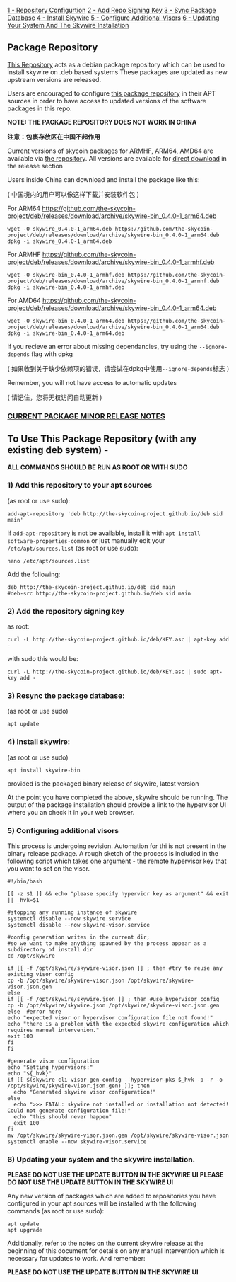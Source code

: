 <!-- MarkdownTOC levels="1,2,3,4,5" autolink="true" bracket="round" -->
[1 - Repository Configurtion](#1-add-this-repository-to-your-apt-sources)
[2 - Add Repo Signing Key](#2-add-the-repository-signing-key)
[3 - Sync Package Database](#3-resync-the-package-database)
[4 - Install Skywire](#4-install-skywire)
[5 - Configure Additional Visors](#5-configuring-additional-visors)
[6 - Updating Your System And The Skywire Installation](#6-updating-your-system-and-the-skywire-installation)


## Package Repository


[This Repository](https://the-skycoin-project.github.io/deb) acts as a debian package repository which can be used to install skywire on .deb based systems
These packages are updated as new upstream versions are released.

Users are encouraged to configure [this package repository](https://the-skycoin-project.github.io/deb) in their APT sources in order to have access to updated versions of the software packages in this repo.

**NOTE: THE PACKAGE REPOSITORY DOES NOT WORK IN CHINA**

**注意：包裹存放区在中国不起作用**

Current versions of skycoin packages for ARMHF, ARM64, AMD64 are available via [the repository](https://github.com/the-skycoin-project/deb).
All versions are available for [direct download](https://github.com/the-skycoin-project/deb/releases/tag/archive) in the release section

Users inside China can download and install the package like this:

( 中国境内的用户可以像这样下载并安装软件包 )

For ARM64 https://github.com/the-skycoin-project/deb/releases/download/archive/skywire-bin_0.4.0-1_arm64.deb
```
wget -O skywire_0.4.0-1_arm64.deb https://github.com/the-skycoin-project/deb/releases/download/archive/skywire-bin_0.4.0-1_arm64.deb
dpkg -i skywire_0.4.0-1_arm64.deb
```

For ARMHF
https://github.com/the-skycoin-project/deb/releases/download/archive/skywire-bin_0.4.0-1_armhf.deb
```
wget -O skywire-bin_0.4.0-1_armhf.deb https://github.com/the-skycoin-project/deb/releases/download/archive/skywire-bin_0.4.0-1_armhf.deb
dpkg -i skywire-bin_0.4.0-1_armhf.deb
```

For AMD64
https://github.com/the-skycoin-project/deb/releases/download/archive/skywire-bin_0.4.0-1_arm64.deb
```
wget -O skywire-bin_0.4.0-1_arm64.deb https://github.com/the-skycoin-project/deb/releases/download/archive/skywire-bin_0.4.0-1_arm64.deb
dpkg -i skywire-bin_0.4.0-1_arm64.deb
```

If you recieve an error about missing dependancies, try using the `--ignore-depends` flag with dpkg

( 如果收到关于缺少依赖项的错误，请尝试在dpkg中使用`--ignore-depends`标志 )

Remember, you will not have access to automatic updates

( 请记住，您将无权访问自动更新 )


### [CURRENT PACKAGE MINOR RELEASE NOTES](/NOTE.md)


## To Use This Package Repository (with any existing deb system) -

**ALL COMMANDS SHOULD BE RUN AS ROOT OR WITH SUDO**

### 1) Add this repository to your apt sources
(as root or use sudo):
```
add-apt-repository 'deb http://the-skycoin-project.github.io/deb sid main'
```

If `add-apt-repository` is not be available, install it with `apt install software-properties-common`
or just manually edit your `/etc/apt/sources.list` (as root or use sudo):
```
nano /etc/apt/sources.list
```

Add the following:
```
deb http://the-skycoin-project.github.io/deb sid main
#deb-src http://the-skycoin-project.github.io/deb sid main
```

### 2) Add the repository signing key
as root:
```
curl -L http://the-skycoin-project.github.io/deb/KEY.asc | apt-key add -
```
with sudo this would be:
```
curl -L http://the-skycoin-project.github.io/deb/KEY.asc | sudo apt-key add -
```

### 3) Resync the package database:
(as root or use sudo)
```
apt update
```

### 4) Install skywire:
(as root or use sudo)
```
apt install skywire-bin
```

provided is the packaged binary release of skywire, latest version


At the point you have completed the above, skywire should be running. The output of the package installation should provide a link to the hypervisor UI where you an check it in your web browser.

### 5) Configuring additional visors

This process is undergoing revision. Automation for thi is not present in the binary release package. A rough sketch of the process is included in the following script which takes one argument - the remote hypervisor key that you want to set on the visor.
```
#!/bin/bash

[[ -z $1 ]] && echo "please specify hypervior key as argument" && exit || _hvk=$1

#stopping any running instance of skywire
systemctl disable --now skywire.service
systemctl disable --now skywire-visor.service

#config generation writes in the current dir;
#so we want to make anything spawned by the process appear as a subdirectory of install dir
cd /opt/skywire

if [[ -f /opt/skywire/skywire-visor.json ]] ; then #try to reuse any existing visor config
cp -b /opt/skywire/skywire-visor.json /opt/skywire/skywire-visor.json.gen
else
if [[ -f /opt/skywire/skywire.json ]] ; then #use hypervisor config
cp -b /opt/skywire/skywire.json /opt/skywire/skywire-visor.json.gen
else  #error here
echo "expected visor or hypervisor configuration file not found!"
echo "there is a problem with the expected skywire configuration which requires manual intervenion."
exit 100
fi
fi

#generate visor configuration
echo "Setting hypervisors:"
echo "${_hvk}"
if [[ $(skywire-cli visor gen-config --hypervisor-pks $_hvk -p -r -o /opt/skywire/skywire-visor.json.gen) ]]; then
  echo "Generated skywire visor configuration!"
else
  echo ">>> FATAL: skywire not installed or installation not detected! Could not generate configuration file!"
  echo "this should never happen"
  exit 100
fi
mv /opt/skywire/skywire-visor.json.gen /opt/skywire/skywire-visor.json
systemctl enable --now skywire-visor.service
```

### 6) Updating your system and the skywire installation.
**PLEASE DO NOT USE THE UPDATE BUTTON IN THE SKYWIRE UI**
**PLEASE DO NOT USE THE UPDATE BUTTON IN THE SKYWIRE UI**

Any new version of packages which are added to repositories you have configured in your apt sources will be installed with the following commands (as root or use sudo):
```
apt update
apt upgrade
```

Additionally, refer to the notes on the current skywire release at the beginning of this document for details on any manual intervention which is necessary for updates to work. And remember:

**PLEASE DO NOT USE THE UPDATE BUTTON IN THE SKYWIRE UI**
